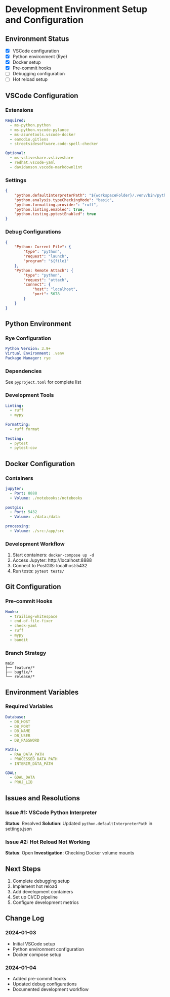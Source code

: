 # Development Environment Setup and Configuration

## Environment Status
- [x] VSCode configuration
- [x] Python environment (Rye)
- [x] Docker setup
- [x] Pre-commit hooks
- [ ] Debugging configuration
- [ ] Hot reload setup

## VSCode Configuration

### Extensions
```yaml
Required:
  - ms-python.python
  - ms-python.vscode-pylance
  - ms-azuretools.vscode-docker
  - eamodio.gitlens
  - streetsidesoftware.code-spell-checker

Optional:
  - ms-vsliveshare.vsliveshare
  - redhat.vscode-yaml
  - davidanson.vscode-markdownlint
```

### Settings
```json
{
    "python.defaultInterpreterPath": "${workspaceFolder}/.venv/bin/python",
    "python.analysis.typeCheckingMode": "basic",
    "python.formatting.provider": "ruff",
    "python.linting.enabled": true,
    "python.testing.pytestEnabled": true
}
```

### Debug Configurations
```json
{
    "Python: Current File": {
        "type": "python",
        "request": "launch",
        "program": "${file}"
    },
    "Python: Remote Attach": {
        "type": "python",
        "request": "attach",
        "connect": {
            "host": "localhost",
            "port": 5678
        }
    }
}
```

## Python Environment

### Rye Configuration
```yaml
Python Version: 3.9+
Virtual Environment: .venv
Package Manager: rye
```

### Dependencies
See `pyproject.toml` for complete list

### Development Tools
```yaml
Linting:
  - ruff
  - mypy
  
Formatting:
  - ruff format
  
Testing:
  - pytest
  - pytest-cov
```

## Docker Configuration

### Containers
```yaml
jupyter:
  - Port: 8888
  - Volume: ./notebooks:/notebooks
  
postgis:
  - Port: 5432
  - Volume: ./data:/data
  
processing:
  - Volume: ./src:/app/src
```

### Development Workflow
1. Start containers: `docker-compose up -d`
2. Access Jupyter: http://localhost:8888
3. Connect to PostGIS: localhost:5432
4. Run tests: `pytest tests/`

## Git Configuration

### Pre-commit Hooks
```yaml
Hooks:
  - trailing-whitespace
  - end-of-file-fixer
  - check-yaml
  - ruff
  - mypy
  - bandit
```

### Branch Strategy
```
main
├── feature/*
├── bugfix/*
└── release/*
```

## Environment Variables

### Required Variables
```yaml
Database:
  - DB_HOST
  - DB_PORT
  - DB_NAME
  - DB_USER
  - DB_PASSWORD

Paths:
  - RAW_DATA_PATH
  - PROCESSED_DATA_PATH
  - INTERIM_DATA_PATH

GDAL:
  - GDAL_DATA
  - PROJ_LIB
```

## Issues and Resolutions

### Issue #1: VSCode Python Interpreter
**Status**: Resolved
**Solution**: Updated `python.defaultInterpreterPath` in settings.json

### Issue #2: Hot Reload Not Working
**Status**: Open
**Investigation**: Checking Docker volume mounts

## Next Steps
1. Complete debugging setup
2. Implement hot reload
3. Add development containers
4. Set up CI/CD pipeline
5. Configure development metrics

## Change Log

### 2024-01-03
- Initial VSCode setup
- Python environment configuration
- Docker compose setup

### 2024-01-04
- Added pre-commit hooks
- Updated debug configurations
- Documented development workflow 